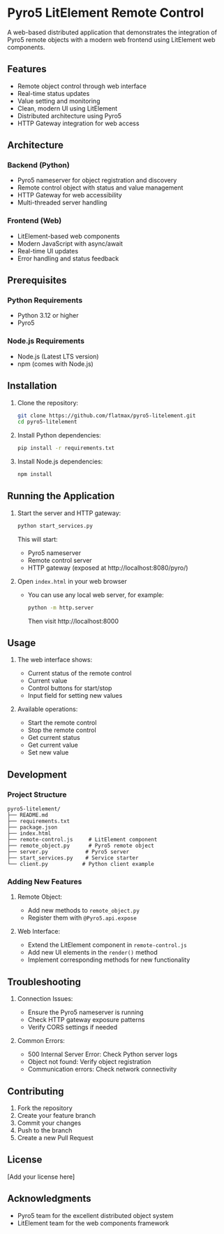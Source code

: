 # Pyro5 LitElement Remote Control

A web-based distributed application that demonstrates the integration of Pyro5 remote objects with a modern web frontend using LitElement web components.

## Features

- Remote object control through web interface
- Real-time status updates
- Value setting and monitoring
- Clean, modern UI using LitElement
- Distributed architecture using Pyro5
- HTTP Gateway integration for web access

## Architecture

### Backend (Python)
- Pyro5 nameserver for object registration and discovery
- Remote control object with status and value management
- HTTP Gateway for web accessibility
- Multi-threaded server handling

### Frontend (Web)
- LitElement-based web components
- Modern JavaScript with async/await
- Real-time UI updates
- Error handling and status feedback

## Prerequisites

### Python Requirements
- Python 3.12 or higher
- Pyro5

### Node.js Requirements
- Node.js (Latest LTS version)
- npm (comes with Node.js)

## Installation

1. Clone the repository:
   ```bash
   git clone https://github.com/flatmax/pyro5-litelement.git
   cd pyro5-litelement
   ```

2. Install Python dependencies:
   ```bash
   pip install -r requirements.txt
   ```

3. Install Node.js dependencies:
   ```bash
   npm install
   ```

## Running the Application

1. Start the server and HTTP gateway:
   ```bash
   python start_services.py
   ```
   This will start:
   - Pyro5 nameserver
   - Remote control server
   - HTTP gateway (exposed at http://localhost:8080/pyro/)

2. Open `index.html` in your web browser
   - You can use any local web server, for example:
     ```bash
     python -m http.server
     ```
     Then visit http://localhost:8000

## Usage

1. The web interface shows:
   - Current status of the remote control
   - Current value
   - Control buttons for start/stop
   - Input field for setting new values

2. Available operations:
   - Start the remote control
   - Stop the remote control
   - Get current status
   - Get current value
   - Set new value

## Development

### Project Structure
```
pyro5-litelement/
├── README.md
├── requirements.txt
├── package.json
├── index.html
├── remote-control.js     # LitElement component
├── remote_object.py      # Pyro5 remote object
├── server.py            # Pyro5 server
├── start_services.py    # Service starter
└── client.py           # Python client example
```

### Adding New Features
1. Remote Object:
   - Add new methods to `remote_object.py`
   - Register them with `@Pyro5.api.expose`

2. Web Interface:
   - Extend the LitElement component in `remote-control.js`
   - Add new UI elements in the `render()` method
   - Implement corresponding methods for new functionality

## Troubleshooting

1. Connection Issues:
   - Ensure the Pyro5 nameserver is running
   - Check HTTP gateway exposure patterns
   - Verify CORS settings if needed

2. Common Errors:
   - 500 Internal Server Error: Check Python server logs
   - Object not found: Verify object registration
   - Communication errors: Check network connectivity

## Contributing

1. Fork the repository
2. Create your feature branch
3. Commit your changes
4. Push to the branch
5. Create a new Pull Request

## License

[Add your license here]

## Acknowledgments

- Pyro5 team for the excellent distributed object system
- LitElement team for the web components framework
